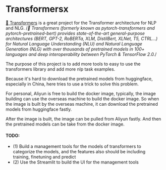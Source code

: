 # Transformersx

[🤗 Transformers](https://github.com/huggingface/transformers) is a great project for the Transformer architecture for NLP and NLG.
/*🤗 Transformers (formerly known as pytorch-transformers and pytorch-pretrained-bert) provides state-of-the-art general-purpose 
architectures (BERT, GPT-2, RoBERTa, XLM, DistilBert, XLNet, T5, CTRL...) for Natural Language Understanding (NLU) and 
Natural Language Generation (NLG) with over thousands of pretrained models in 100+ languages and deep interoperability 
between PyTorch & TensorFlow 2.0.*/

The purpose of this project is to add more tools to easy to use the transformers library and add more nlp task examples.

Because it's hard to download the pretrained models from huggingface, especially in China, here tries to use a trick to 
solve this problem.  

For personal, Aliyun is free to build the docker image, typically, the image building can use the overseas machine 
to build the docker image. So when the image is built by the overseas machine, it can download the pretrained models from
huggingface fastly.  

After the image is built, the image can be pulled from Aliyun fastly. And then the pretrained models can be take from the docker image.

#### TODO:  
- (1) Build a management tools for the models of transformers to categorize the models, 
    and the features also should be including training, finetuning and predict
- (2) Use the Streamlit to build the UI for the management tools

